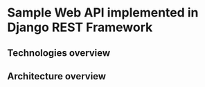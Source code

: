 # Sample Web API implemented in Django REST Framework

## Technologies overview

## Architecture overview
